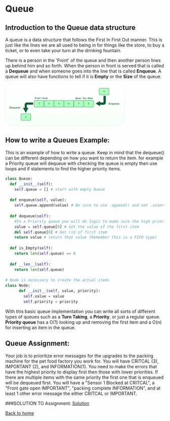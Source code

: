 # Queue

## Introduction to the Queue data structure
A queue is a data structure that follows the First In First Out manner. This is just like the lines we are all used to being in for things like the store, to buy a ticket, or to even take your turn at the drinking fountain.

There is a person in the 'Front' of the queue and then another person lines up behind him and so forth. When the person in front is served that is called a **Dequeue** and when someone goes into the line that is called **Enqueue**. A queue will also have functions to tell if it is **Empty** or the **Size** of the queue.

![A picture of a Queue](Queue.png)


## How to write a Queues Example:
This is an example of how to write a queue. Keep in mind that the dequeue() can be different depending on how you want to return the item. for example a Priority queue will dequeue with checking the queue is empty then use loops and if statements to find the higher priority items.

```python
class Queue:
  def __init__(self):
    self.queue = [] # start with empty Queue

  def enqueue(self, value):
    self.queue.append(value) # Be sure to use .append() and not .insert or you will start making a Stack (a different data structure)

  def dequeue(self):
    #In a Priority queue you will do logic to make sure the high priorities are returned first.
    value = self.queue[0] # Get the value of the first item
    del self.queue[0] # Get rid of first item
    return value # return that value (Remember this is a FIFO type)

  def is_Empty(self):
    return len(self.queue) == 0

  def __len__(self):
    return len(self.queue)

# Node is necessary to create the actual items
class Node:
      def __init__(self, value, priority):
        self.value = value
        self.priority = priority
```

With this basic queue implementation you can write all sorts of different types of queues such as a **Turn Taking**, a **Priority**, or just a regular queue. **Priority queue** has a O(1) looking up and removing the first item and a O(n) for inserting an item in the queue.

## Queue Assignment:
Your job is to prioritize error messages for the upgrades to the packing machine for the pet food factory you work for. You will have CRITCAL (3), IMPORTANT (2), and INFORMATION(1). You need to make the errors that have the highest priority to display first then those with lower priorities. If there are multiple items with the same priority the first one that is enqueued will be dequeued first. You will have a "Sensor 1 Blocked at CRITCAL", a "Front gate open IMPORTANT", "packing complete INFORMATION", and at least 1 other error message the either CRITCAL or IMPORTANT.

###SOLUTION TO Assignment:
[Solution](SolutionQueue.md)

[Back to home](FinalProject.md)
